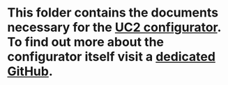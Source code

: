 # This folder contains the documents necessary for the [UC2 configurator](https://uc2configurator.netlify.app/). To find out more about the configurator itself visit a [dedicated GitHub](https://github.com/bionanoimaging/uc2-configurator).
